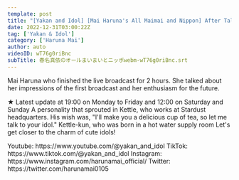 ```yaml
---
template: post
title: "[Yakan and Idol] [Mai Haruna's All Maimai and Nippon] After Talk"
date: 2022-12-31T03:00:22Z
tag: ['Yakan & Idol']
category: ['Haruna Mai']
author: auto 
videoID: wT76g0riBnc
subTitle: 春名真依のオールまいまいとニッポwebm-wT76g0riBnc.srt
---
```

Mai Haruna who finished the live broadcast for 2 hours.
She talked about her impressions of the first broadcast and her enthusiasm for the future.

★ Latest update at 19:00 on Monday to Friday and 12:00 on Saturday and Sunday
A personality that sprouted in Kettle, who works at Stardust headquarters.
His wish was, "I'll make you a delicious cup of tea, so let me talk to your idol."
Kettle-kun, who was born in a hot water supply room
Let's get closer to the charm of cute idols!

<Kettle and Idol>
Youtube: https://www.youtube.com/@yakan_and_idol
TikTok: https://www.tiktok.com/@yakan_and_idol

<Mai Haruna>
Instagram: https://www.instagram.com/harunamai_official/
Twitter: https://twitter.com/harunamai0105
